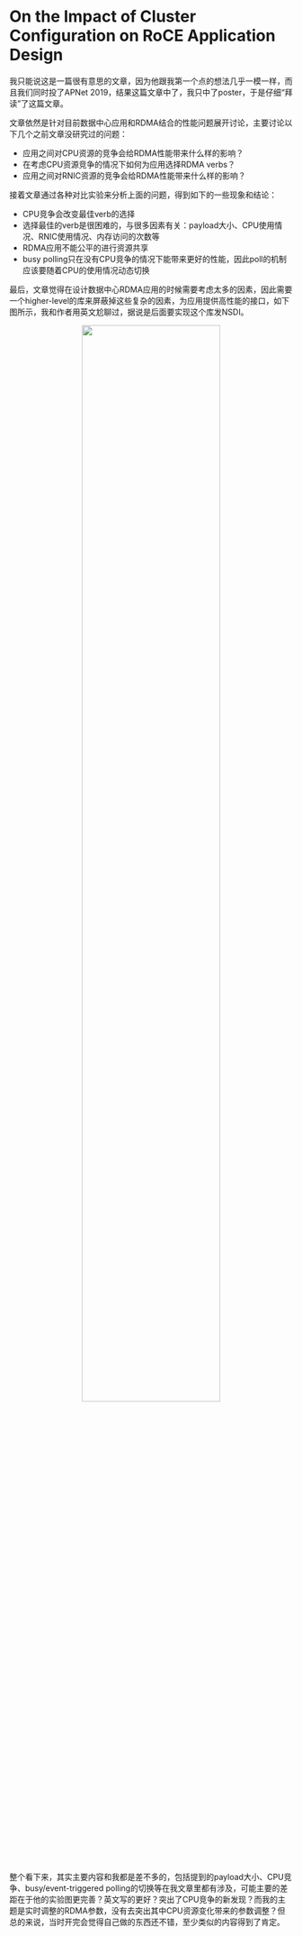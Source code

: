 # On the Impact of Cluster Configuration on RoCE Application Design

我只能说这是一篇很有意思的文章，因为他跟我第一个点的想法几乎一模一样，而且我们同时投了APNet 2019，结果这篇文章中了，我只中了poster，于是仔细“拜读”了这篇文章。

文章依然是针对目前数据中心应用和RDMA结合的性能问题展开讨论，主要讨论以下几个之前文章没研究过的问题：

* 应用之间对CPU资源的竞争会给RDMA性能带来什么样的影响？
* 在考虑CPU资源竞争的情况下如何为应用选择RDMA verbs？
* 应用之间对RNIC资源的竞争会给RDMA性能带来什么样的影响？

接着文章通过各种对比实验来分析上面的问题，得到如下的一些现象和结论：

* CPU竞争会改变最佳verb的选择
* 选择最佳的verb是很困难的，与很多因素有关：payload大小、CPU使用情况、RNIC使用情况、内存访问的次数等
* RDMA应用不能公平的进行资源共享
* busy polling只在没有CPU竞争的情况下能带来更好的性能，因此poll的机制应该要随着CPU的使用情况动态切换

最后，文章觉得在设计数据中心RDMA应用的时候需要考虑太多的因素，因此需要一个higher-level的库来屏蔽掉这些复杂的因素，为应用提供高性能的接口，如下图所示，我和作者用英文尬聊过，据说是后面要实现这个库发NSDI。

<div align=center>
    <img src="https://github.com/StarryVae/RDMA-tutorial/blob/master/image/paper/Cluster Configuration.png" width = 70%>
</div>

整个看下来，其实主要内容和我都是差不多的，包括提到的payload大小、CPU竞争、busy/event-triggered polling的切换等在我文章里都有涉及，可能主要的差距在于他的实验图更完善？英文写的更好？突出了CPU竞争的新发现？而我的主题是实时调整的RDMA参数，没有去突出其中CPU资源变化带来的参数调整？但总的来说，当时开完会觉得自己做的东西还不错，至少类似的内容得到了肯定。